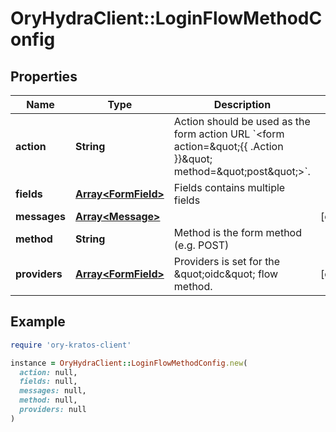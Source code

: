 # OryHydraClient::LoginFlowMethodConfig

## Properties

| Name | Type | Description | Notes |
| ---- | ---- | ----------- | ----- |
| **action** | **String** | Action should be used as the form action URL &#x60;&lt;form action&#x3D;\&quot;{{ .Action }}\&quot; method&#x3D;\&quot;post\&quot;&gt;&#x60;. |  |
| **fields** | [**Array&lt;FormField&gt;**](FormField.md) | Fields contains multiple fields |  |
| **messages** | [**Array&lt;Message&gt;**](Message.md) |  | [optional] |
| **method** | **String** | Method is the form method (e.g. POST) |  |
| **providers** | [**Array&lt;FormField&gt;**](FormField.md) | Providers is set for the \&quot;oidc\&quot; flow method. | [optional] |

## Example

```ruby
require 'ory-kratos-client'

instance = OryHydraClient::LoginFlowMethodConfig.new(
  action: null,
  fields: null,
  messages: null,
  method: null,
  providers: null
)
```

